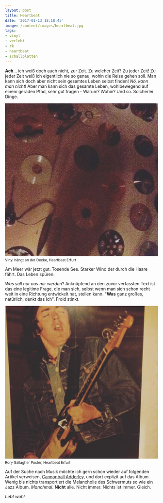 ```yaml
---
layout: post
title: Heartbeat
date: '2017-01-13 18:18:45'
image: /content/images/heartbeat.jpg
tags:
- vinyl
- verlebt
- rk
- heartbeat
- schallplatten
---
```


**Ach**… ich weiß doch auch nicht, zur Zeit. Zu welcher Zeit? Zu jeder Zeit! Zu jeder Zeit weiß ich eigentlich nie so genau, wohin die Reise gehen soll. Man kann sich doch aber nicht sein gesamtes Leben selbst finden! *Nö, kann man nicht*! Aber man kann sich das gesamte Leben, wohlbewegend auf einem geraden Pfad, sehr gut fragen - Warum? Wohin? Und so. Solcherlei Dinge.

![Heartbeat Erfurt](/content/images/2017/01/15803760_196048167529737_8772767686183616512_n.jpg)
<small>Vinyl hängt an der Decke, Heartbeat Erfurt</small>

Am Meer wär jetzt gut. Tosende See. Starker Wind der durch die Haare fährt. Das Leben spüren.

*Was soll nur aus mir werden*? Anknüpfend an den zuvor verfassten Text ist das eine legitime Frage, die man sich, selbst wenn man sich schon recht weit in eine Richtung entwickelt hat, stellen kann. "**Was** ganz großes, natürlich, denkt das Ich". Froid stinkt.

![Rory Gallagher Poster, Heartbeat Erfurt](/content/images/2017/01/15875791_385975701748243_2949926904901140480_n.jpg)
<small>Rory Gallagher Poster, Heartbeat Erfurt</small>

Auf der Suche nach Musik möchte ich gern schon wieder auf folgenden Artikel verweisen, [Cannonball Adderley](/2016/12/06/something-else/), und dort explizit auf das Album. Wenig bis nichts transportiert die Melancholie des Schwermuts so wie ein Jazz Album. *Manchmal*. **Nicht** alle. Nicht immer. Nichts ist immer. Gleich.

*Lebt wohl*
